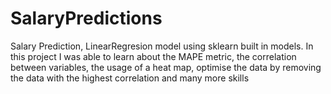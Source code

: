 # SalaryPredictions
Salary Prediction, LinearRegresion model using sklearn built in models. In this project I was able to learn about the MAPE metric, the correlation between variables, the usage of a heat map, optimise the data by removing the data with the highest correlation and many more skills
